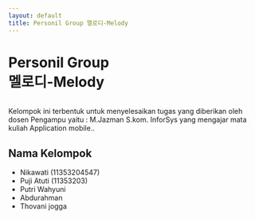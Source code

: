 ```yaml
---
layout: default
title: Personil Group 멜로디-Melody
---
```


<div class="post">
	<h1 class="pageTitle">Personil Group<br> 멜로디-Melody</h1>
	<img src="{{ '/578892-bigthumbnail.jpg' | prepend: site.baseurl }}" alt=""> 
	<p class="intro">Kelompok ini terbentuk untuk menyelesaikan tugas yang diberikan oleh dosen Pengampu yaitu : M.Jazman S.kom. InforSys yang mengajar mata kuliah Application mobile..</p>
	<h2>Nama Kelompok </h2>
	<ul>
		<li> Nikawati (11353204547) </li>
  		<li> Puji Atuti (11353203) </li>
  		<li> Putri Wahyuni </li>
  		<li> Abdurahman </li>
  		<li> Thovani jogga</li> 
  	</ul>
</div>
